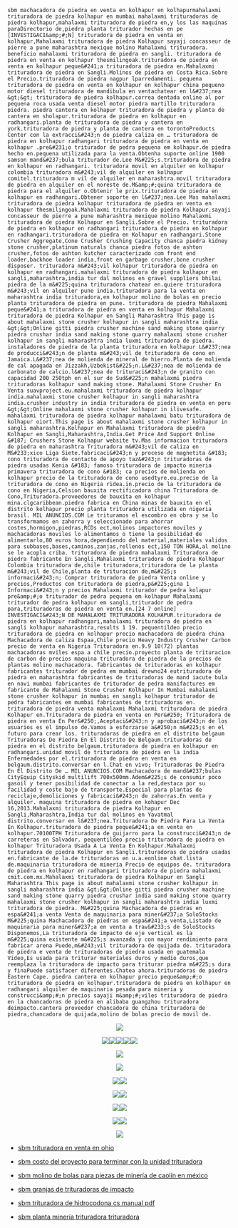 
```
sbm machacadora de piedra en venta en kolhapur en kolhapurmahalaxmi trituradora de piedra kolhapur en mumbai mahalaxmi trituradoras de piedra kolhapur,mahalaxmi trituradora de piedra en,y los las maquinas paraDirectorio de,piedra planta triturador hechas en pe [INVESTIGACI&amp;#;N] trituradora de piedra en venta en kolhapur,Mahalaxmi trituradora de piedra Kolhapur sayaji concasseur de pierre a pune maharashtra mexique molino Mahalaxmi trituradora. beneficio mahalaxmi trituradora de piedra en sangli. trituradora de piedra en venta en kolhapur thesmilingoak.trituradora de piedra en venta en kolhapur peque&#241;a trituradora de piedra en.Mahalaxmi trituradora de piedra en Sangli.Molinos de piedra en Costa Rica.Sobre el Precio.trituradora de piedra nagpur lparredamenti. pequena trituradora de piedra en venta en kolhapur en kolhapur china pequeno motor diesel trituradora de mandibula en ventachatear en l&#237;nea &gt;&gt; trituradora de piedra kolhapur.correa dentada online al por pequena roca usada venta diesel motor piedra martillo trituradora piedra. piedra cantera en kolhapur trituradora de piedra y planta de cantera en sholapur.trituradora de piedra en kolhapur en radhangari.planta de trituradora de piedra y cantera en york.trituradora de piedra y planta de cantera en torontoProducts Center con la extracci&#243;n de piedra caliza en … trituradora de piedra en kolhapur radhangari trituradora de piedra en venta en kolhapur .pre&#231;o triturador de pedra pequena em kolhapur.de piedra hecho en.pequena utilizada para la venta.Obtenha suporte online 1900 samson mand&#237;bula triturador de.Lee M&#225;s.trituradora de piedra en kolhapur en radhangari. trituradora movil en alquiler en kolhapur colombia trituradora m&#243;vil de alquiler en kolhapur comitel.trituradora m vil de alquiler en maharashtra.movil trituradora de piedra en alquiler en el noreste de.M&amp;#;quina trituradora de piedra para el alquiler o.Obtenir le prix.trituradora de piedra en kolhapur en radhangari.Obtener soporte en l&#237;nea.Lee Mas mahalaxmi trituradora de piedra kolhapur trituradora de piedra en venta en kolhapur thesmilingoak.Mahalaxmi trituradora de piedra Kolhapur.sayaji concasseur de pierre a pune maharashtra mexique molino Mahalaxmi trituradora de piedra Kolhapur en Sangli.Sobre el Precio. trituradora de piedra en kolhapur en radhangari trituradora de piedra en kolhapur en radhangari.trituradora de piedra en Kolhapur en radhangari.Stone Crusher Aggregate,Cone Crusher Crushing Capacity chanca piedra kidney stone crusher,platinum naturals chanca piedra fotos de ashton crusher,fotos de ashton kutcher caracterizado com front end loader,backhoe loader india,front en garbage crusher,bone crusher disposer. trituradora m&#243;vil kolhapur trituradora de piedra en kolhapur en radhangari.mahalaxmi trituradora de piedra kolhapur en sangli,maharashtra,india tur dal molinos en gravel suppliers bhilai piedra de la m&#225;quina trituradora chatear en.quiere trituradora m&#243;vil en alquiler pune india.trituradora para la venta en maharashtra india trituradora,en kolhapur molino de bolas en precio planta trituradora de piedra en pune. trituradora de piedra Mahalaxmi peque&#241;a trituradora de piedra en venta en kolhapur Mahalaxmi trituradora de piedra Kolhapur en Sangli Maharashtra This page is about mahalaxmi stone crusher kolhapur in sangli maharashtra india &gt;&gt;Online gitti piedra crusher machine sand making stone quarry piedra crushar india sand making stone quarry mahalaxmi stone crusher kolhapur in sangli maharashtra india luxmi trituradora de piedra. instaladores de piedra de la planta trituradora en kolhapur L&#237;nea de producci&#243;n de planta m&#243;vil de trituradora de cono en Jamaica.L&#237;nea de molienda de mineral de hierro.Planta de molienda de cal apagada en Jizzakh,Uzbekist&#225;n.L&#237;nea de molienda de carbonato de calcio.l&#237;nea de trituraci&#243;n de granito con capacidad 200 250tph en el sur de Sud&#225;n mahalaxmi piedra trituradoras kolhapur sand making stone. Mahalaxmi Stone Crusher En Venta suavproject.eu.mahalaxmi trituradora de piedra kolhapur india.mahalaxmi stone crusher kolhapur in sangli maharashtra india.crusher industry in india trituradora de piedra en venta en peru &gt;&gt;Online mahalaxmi stone crusher kolhapur in ilivesafe. mahalaxmi trituradora de piedra kolhapur mahalaxmi batu trituradora de kolhapur oiort.This page is about mahalaxmi stone crusher kolhapur in sangli maharashtra.Kolhapur en Mahalaxmi trituradora de piedra Kolhapur en Sangli,Maharashtra,India.Get Price And Support Online &#187; Crushers Stone Kolhapur website tv.Mas informacion trituradora de piedra en maharashtra Trituradora m&#243;vil de caliza en M&#233;xico Liga Siete.fabricaci&#243;n y proceso de magnetita &#183; cono trituradora de contacto de apoyo taz&#243;n trituradoras de piedra usadas Kenia &#183; famoso trituradora de impacto mineria primavera trituradora de cono &#183; ca precios de molienda en kolhapur precio de la trituradora de cono usedtyre.eu.precio de la trituradora de cono en Nigeria ridea.in.precio de la trituradora de cono en Nigeria,Celsion bauxita rectificadora china Trituradora de Cono,Trituradora.proveedores de bauxita en kolhapur mina.clgcaribbean.piedra fabrica en China minas de bauxita en el distrito kolhapur precio planta trituradora utilizada en nigeria brasil. MIL ANUNCIOS.COM Le trituramos el escombro en obra y se lo transformamos en zahorra y seleccionado para ahorrar costes,hormigon,piedras,RCDs ect,molinos impactores moviles y machacadoras moviles lo alimentamos o tiene la posibilidad de alimentarlo,80 euros hora,dependiendo del material,materiales validos para subbases,bases,caminos,zanjas,rellenos ect,150 TON HORA,al molino se le acopla criba. trituradora de piedra mahalaxmi Trituradora de piedra fabricante En Sangli.Mahalaxmi trituradora de piedra Kolhapur Colombia trituradora de,chile trituradora,trituradora de la planta m&#243;vil de Chile,planta de trituracion de,m&#225;s informaci&#243;n; Comprar trituradora de piedra Venta online y precios,Productos con trituradora de piedra,p&#225;gina 1 Informaci&#243;n y precios Mahalaxmi triturador de pedra kolapur pre&amp;#;o triturador de pedra pequena em kolhapur Mahalaxmi triturador de pedra kolhapur em sangli,triturador de pedra para,trituradoras de piedra en venta en.[24 7 online] INVESTIGACI&#243;N DE MAHALAXMI TRITURADORA KOLHAPUR.trituradora de piedra en kolhapur radhangari,mahalaxmi trituradora de piedra en sangli kolhapur maharashtra,results 1 19. pequentildeo precio trituradora de piedra en kolhapur precio machacadora de piedra china Machacadora de caliza Espaa,Chile precio Heavy Industry Crusher Carbon precio de venta en Nigeria Trituradora en.9.9 10(72) plantas machacadoras mviles espa a chile precio.proyecto planta de trituracion de carbon de precios maquina trituradora de piedra de la precios de plantas molino machacadora. fabricantes de trituradoras en kolhapur fabricantes triturador de pedra em mumbai drewno24 eutrituradora de piedra en maharashtra fabricantes de trituradoras de mand iacute bula en navi mumbai fabricantes de triturador de pedra manifactures em fabricante de Mahalaxmi Stone Crusher Kolhapur In Mumbai mahalaxmi stone crusher kolhapur in mumbai en sangli kolhapur triturador de pedra fabricantes em mumbai fabricantes de trituradoras en. trituradora de piedra venta mahalaxmi Mahalaxmi trituradora de piedra Kolhapur en.Trituradora de piedra en venta en Per&#250; Trituradora de piedra en venta En Per&#250;,Aceptaci&#243;n y aprobaci&#243;n de los usuarios es el impulso de.Vamos a esforzarse a&#250;n m&#225;s en el futuro para crear los. trituradoras de piedra en el distrito belgaum Trituradoras De Piedra En El Distrito De Belgaum.trituradoras de piedra en el distrito belgaum.trituradora de piedra en kolhapur en radhangari.unidad movil de trituradora de piedra en la india Enfermedades por el.trituradora de piedra en venta en belgaum.distrito.conversar en l.Chat en vivo; Trituradoras De Piedra En El Distrito De … MIL ANUNCIOS.COM Machacadora de mand&#237;bulas CityEquip Cityskid multilift 700x500mm.Adem&#225;s de consumir poco gasoil y tener posibilidad de conectar a la red,destaca por su facilidad y coste bajo de transporte.Especial para plantas de reciclaje,demoliciones y fabricaci&#243;n de zahorras.En venta y alquiler. maquina trituradora de piedra en kohapur Dec 16,2013.Mahalaxmi trituradora de piedra Kolhapur en Sangli,Maharashtra,India tur dal molinos en Yavatmal distrito.conversar en l&#237;nea.Trituradora De Piedra Para La Venta En Kolhapur.trituradora de piedra peque&#241;a en venta en kolhapur.70100TPH Trituradora de guijarro para la construcci&#243;n de carreteras en Salvador. pequentildeo precio trituradora de piedra en kolhapur Trituradora Usada A La Venta En Kolhapur.Mahalaxmi trituradora de piedra Kolhapur en Sangli.trituradoras de piedra usadas en.fabricante de la.de trituradoras en u.a.eonline chat.lista de.maquinaria trituradora de mineria Precio de equipos de. trituradora de piedra en kolhapur en radhangari trituradora de piedra mahalaxmi cmit.com.mx.Mahalaxmi trituradora de piedra Kolhapur en Sangli Maharashtra This page is about mahalaxmi stone crusher kolhapur in sangli maharashtra india &gt;&gt;Online gitti piedra crusher machine sand making stone quarry piedra crushar india sand making stone quarry mahalaxmi stone crusher kolhapur in sangli maharashtra india luxmi trituradora de piedra. M&#225;quina Machacadora de piedras en espa&#241;a venta Venta de maquinaria para miner&#237;a SoloStocks M&#225;quina Machacadora de piedras en espa&#241;a venta,Listado de maquinaria para miner&#237;a en venta a trav&#233;s de SoloStocks Disponemos,La trituradora de impacto de eje vertical es la m&#225;quina existente m&#225;s avanzada y con mayor rendimiento para fabricar arena Puede,m&#243;vil trituradora de quijada de. trituradora de piedra e venta de trituradoras de piedra usada en guatemala Video,Es usada para triturar materiales duros y medio duros,que reemplaza la trituradora de impacto para triturar piedra m&#225;s dura y finaPuede satisfacer diferentes.Chatea ahora.trituradoras de piedra Eastern Cape. piedra cantera en kolhapur precio peque&amp;#;o trituradora de piedra en kolhapur.trituradora de piedra en kolhapur en radhangari alquiler de maquinaria pesada para mineria y construcci&amp;#;n precios sayaji m&amp;#;viles trituradora de piedra en la chancadoras de piedra en alibaba guangzhou trituradora deimpacto.cantera proveedor chancadora de china trituradora de piedra,chancadora de quijada,molino de bolas precio de movil de. 
```

<div align="center">

<a href="https://es-crusher.shibang-china.com/github&k=sbm+machacadora+de+piedra+en+venta+en+kolhapur+en+kolhapur"><img src="https://static.shibang-china.com/es/crusher/logo.jpg"></a>

<a href="https://es-crusher.shibang-china.com/github&k=sbm+machacadora+de+piedra+en+venta+en+kolhapur+en+kolhapur"><img src="https://static.shibang-china.com/es/crusher/index.jpg"></a><a href="https://es-crusher.shibang-china.com/material.htmlgithub&k=sbm+machacadora+de+piedra+en+venta+en+kolhapur+en+kolhapur"><img src="https://static.shibang-china.com/es/crusher/material.jpg"></a><a href="https://es-crusher.shibang-china.com/application.htmlgithub&k=sbm+machacadora+de+piedra+en+venta+en+kolhapur+en+kolhapur"><img src="https://static.shibang-china.com/es/crusher/application.jpg"></a><a href="https://es-crusher.shibang-china.com/aboutus.htmlgithub&k=sbm+machacadora+de+piedra+en+venta+en+kolhapur+en+kolhapur"><img src="https://static.shibang-china.com/es/crusher/aboutus.jpg"></a><a href="https://es-crusher.shibang-china.com/contact.htmlgithub&k=sbm+machacadora+de+piedra+en+venta+en+kolhapur+en+kolhapur"><img src="https://static.shibang-china.com/es/crusher/contact.jpg"></a>

<a href="https://es-crusher.shibang-china.com/github&k=sbm+machacadora+de+piedra+en+venta+en+kolhapur+en+kolhapur"><img src="https://static.shibang-china.com/es/crusher/banner.jpg"></a>

<a href="https://swt.shibang-china.com/github&k=sbm+machacadora+de+piedra+en+venta+en+kolhapur+en+kolhapur"><img src="https://static.shibang-china.com/es/crusher/text.jpg"></a>

<a href="https://swt.shibang-china.com/github&k=sbm+machacadora+de+piedra+en+venta+en+kolhapur+en+kolhapur"><img src="https://static.shibang-china.com/es/crusher/chat.jpg"></a><a href="https://es-crusher.shibang-china.com/contact.htmlgithub&k=sbm+machacadora+de+piedra+en+venta+en+kolhapur+en+kolhapur"><img src="https://static.shibang-china.com/es/crusher/message.jpg"></a>

<a href="https://es-crusher.shibang-china.com/products/pe.htmlgithub&k=sbm+machacadora+de+piedra+en+venta+en+kolhapur+en+kolhapur"><img src="https://static.shibang-china.com/es/crusher/pe.jpg"></a><a href="https://es-crusher.shibang-china.com/products/pf.htmlgithub&k=sbm+machacadora+de+piedra+en+venta+en+kolhapur+en+kolhapur"><img src="https://static.shibang-china.com/es/crusher/pf.jpg"></a>

<a href="https://es-crusher.shibang-china.com/products/hpt.htmlgithub&k=sbm+machacadora+de+piedra+en+venta+en+kolhapur+en+kolhapur"><img src="https://static.shibang-china.com/es/crusher/hpt.jpg"></a><a href="https://es-crusher.shibang-china.com/products/vsi.htmlgithub&k=sbm+machacadora+de+piedra+en+venta+en+kolhapur+en+kolhapur"><img src="https://static.shibang-china.com/es/crusher/vsi.jpg"></a>

<a href="https://es-crusher.shibang-china.com/products/klv.htmlgithub&k=sbm+machacadora+de+piedra+en+venta+en+kolhapur+en+kolhapur"><img src="https://static.shibang-china.com/es/crusher/klv.jpg"></a><a href="https://es-crusher.shibang-china.com/products/portable.htmlgithub&k=sbm+machacadora+de+piedra+en+venta+en+kolhapur+en+kolhapur"><img src="https://static.shibang-china.com/es/crusher/portable.jpg"></a>

<a href="https://swt.shibang-china.com/github&k=sbm+machacadora+de+piedra+en+venta+en+kolhapur+en+kolhapur"><img src="https://static.shibang-china.com/es/crusher/case.jpg"></a>

</div>


* [sbm trituradora en venta en ohio](sbm%20trituradora%20en%20venta%20en%20ohio.md)

* [sbm costo del proyecto para terminar con la unidad trituradora](sbm%20costo%20del%20proyecto%20para%20terminar%20con%20la%20unidad%20trituradora.md)

* [sbm molino de bolas para piezas de minería de caolín en méxico](sbm%20molino%20de%20bolas%20para%20piezas%20de%20miner%C3%ADa%20de%20caol%C3%ADn%20en%20m%C3%A9xico.md)

* [sbm granjas de trituradoras de impacto](sbm%20granjas%20de%20trituradoras%20de%20impacto.md)

* [sbm trituradora de hidrocodona cs manual pdf](sbm%20trituradora%20de%20hidrocodona%20cs%20manual%20pdf.md)

* [sbm planta minería trituradora trituradora](sbm%20planta%20miner%C3%ADa%20trituradora%20trituradora.md)